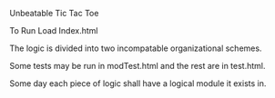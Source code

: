 Unbeatable Tic Tac Toe

To Run Load Index.html

The logic is divided into two incompatable organizational schemes.

Some tests may be run in modTest.html and the rest are in test.html.


Some day each piece of logic shall have a logical module it exists in.

